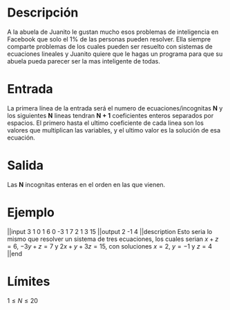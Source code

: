 # Descripción

A la abuela de Juanito le gustan mucho esos problemas de inteligencia en Facebook que solo el 1% de las personas pueden resolver. Ella siempre comparte problemas de los cuales pueden ser resuelto con sistemas de ecuaciones lineales y Juanito quiere que le hagas un programa para que su abuela pueda parecer ser la mas inteligente de todas.

# Entrada

La primera línea de la entrada será el numero de ecuaciones/incognitas **N** y los siguientes **N** lineas tendran **N + 1** coeficientes enteros separados por espacios. El primero hasta el ultimo coeficiente de cada linea son los valores que multiplican las variables, y el ultimo valor es la solución de esa ecuación.

# Salida

Las **N** incognitas enteras en el orden en las que vienen.

# Ejemplo

||input
3
1 0 1 6
0 -3 1 7
2 1 3 15
||output
2 -1 4
||description
Esto seria lo mismo que resolver un sistema de tres ecuaciones, los cuales serian $x + z = 6$, $-3y + z = 7$ y $2x + y + 3z = 15$, con soluciones $x = 2$, $y = -1$ y $z = 4$
||end

# Límites
$1 \le N \le 20$
